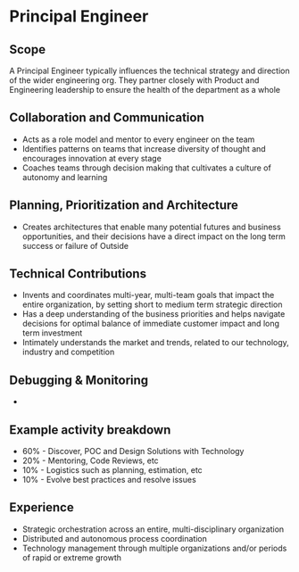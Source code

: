 # Principal Engineer

## Scope

A Principal Engineer typically influences the technical strategy and direction of the wider engineering org. They partner closely with Product and Engineering leadership to ensure the health of the department as a whole

## Collaboration and Communication

- Acts as a role model and mentor to every engineer on the team
- Identifies patterns on teams that increase diversity of thought and encourages innovation at every stage
- Coaches teams through decision making that cultivates a culture of autonomy and learning

## Planning, Prioritization and Architecture

- Creates architectures that enable many potential futures and business opportunities, and their decisions have a direct impact on the long term success or failure of Outside

## Technical Contributions

- Invents and coordinates multi-year, multi-team goals that impact the entire organization, by setting short to medium term strategic direction
- Has a deep understanding of the business priorities and helps navigate decisions for optimal balance of immediate customer impact and long term investment
- Intimately understands the market and trends, related to our technology, industry and competition

## Debugging & Monitoring

-

## Example activity breakdown

- 60% - Discover, POC and Design Solutions with Technology
- 20% - Mentoring, Code Reviews, etc
- 10% - Logistics such as planning, estimation, etc
- 10% - Evolve best practices and resolve issues

## Experience

- Strategic orchestration across an entire, multi-disciplinary organization
- Distributed and autonomous process coordination
- Technology management through multiple organizations and/or periods of rapid or extreme growth
